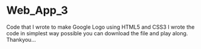 # Web_App_3
Code that I wrote to make Google Logo using HTML5 and CSS3
I wrote the code in simplest way possible you can download the file and play along.
Thankyou...
